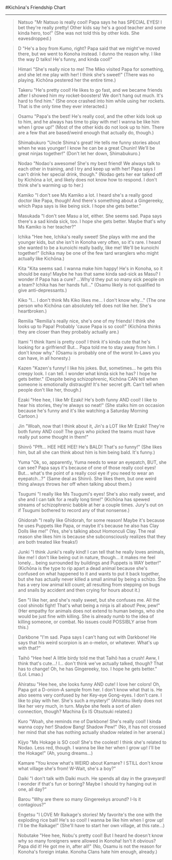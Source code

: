 #Kichōna's Friendship Chart
***

>Natsuo
"Mr Natsuo is really cool! Papa says he has SPECIAL EYES! I bet they're really pretty! Other kids say he's a good teacher and some kinda hero, too!"
(She was not told this by other kids. She eavesdropped.)

>D
"He's a boy from Kumo, right? Papa said that we might've moved there, but we went to Konoha instead. I dunno the reason why. I like the way D talks! He's funny, and kinda cool!"

>Himari
"She's really nice to me! The Miko visited Papa for something, and she let me play with her! I think she's sweet!"
(There was no playing. Kichōna pestered her the entire time.)

>Takeru
"He's pretty cool! He likes to go fast, and we became friends after I showed him my rocket-boosters! We don't hang out much. It's hard to find him."
(She once crashed into him while using her rockets. That is the only time they ever interacted.)

>Osamu
"Papa's the best! He's really cool, and the other kids look up to him, and he always has time to play with me! I wanna be like him when I grow up!"
(Most of the other kids do not look up to him. There are a few that are based/weird enough that actually do, though.)

>Shimabukuro
"Uncle Shima's great! He tells me funny stories about when he was younger! I know he can be a great Chunin! We'll be great ninjas together!"
(Don't let her down, Shimabukuro.)

>Nodao
"Nodao's awesome! She's my best friend! We always talk to each other in training, and I try and keep up with her! Papa says I can't drink her special drink, though."
(Nodao gets her ear talked off by Kichōna a lot, and likely does not know how to respond. I don't think she's warming up to her.)

>Kamiko
"I don't see Ms Kamiko a lot. I heard she's a really good doctor like Papa, though! And there's something about a Gingereeky, which Papa says is like being sick. I hope she gets better."

>Masukada
"I don't see Masu a lot, either. She seems sad. Papa says there's a sad kinda sick, too. I hope she gets better. Maybe that's why Ms Kamiko is her teacher?"

>Ichika
"Hee hee, Ichika's really sweet! She plays with me and the younger kids, but she isn't in Konoha very often, so it's rare. I heard she wanted to be a kunoichi really badly, like me! We'll be kunoichi together!"
(Ichika may be one of the few tard wranglers who might actually like Kichōna.)

>Kita
"Kita seems sad. I wanna make him happy! He's in Konoha, so it should be easy! Maybe he has that same kinda sad-sick as Masu? I wonder if Papa has a cure? ...Why'd they put so many sick people on a team? Ichika has her hands full..."
(Osamu likely is not qualified to give anti-depressants.)

>Kiko
"I... I don't think Ms Kiko likes me... I don't know why..."
(The one person who Kichōna can absolutely tell does not like her. She's heartbroken.)

>Remilia
"Remilia's really nice, she's one of my friends! I think she looks up to Papa! Probably 'cause Papa is so cool!"
(Kichōna thinks they are closer than they probably actually are.)

>Itami
"I think Itami is pretty cool! I think it's kinda cute that he's looking for a girlfriend! But... Papa told me to stay away from him. I don't know why."
(Osamu is probably one of the worst In-Laws you can have, in all honesty.)

>Kazen
"Kazen's funny! I like his jokes. But, sometimes... he gets this creepy look. I can tell. I wonder what kinda sick he has? I hope he gets better."
(Despite being schizophrenic, Kichōna CAN tell when someone is emotionally distraught! It's her secret gift. Can't tell when people don't like her, though.)

>Ezaki
"Hee hee, I like Mr Ezaki! He's both funny AND cool! I like to hear his stories, they're always so neat!"
(She stalks him on occasion because he's funny and it's like watching a Saturday Morning Cartoon.)

>Jin
"Woah, now that I think about it, Jin's a LOT like Mr Ezaki! They're both funny AND cool! The guys who picked the teams must have really put some thought in them!"

>Shinrō
"Pfft... HEE HEE HEE! He's BALD! That's *so* funny!"
(She likes him, but all she can think about him is him being bald. It's funny.)

>Yuma
"Ok, so, apparently, Yuma needs to wear an eyepatch, BUT, she can see? Papa says it's because of one of those really cool eyes! But... what's the point of a really cool eye if you need to wear an eyepatch...?"
(Same deal as Shinrō. She likes them, but one weird thing always throws her off when talking about them.)

>Tsugumi
"I really like Ms Tsugumi's eyes! She's also really sweet, and she and I can talk for a really long time!"
(Kichōna has spewed streams of schizophrenic babble at her a couple times. Jury's out on if Tsugumi bothered to record any of that nonsense.)

>Ghidorah
"I really like Ghidorah, for some reason! Maybe it's because he uses Puppets like Papa, or maybe it's because he also has Clay Dolls like me!"
(Yes, she's talking about Homonculi Clay. The real reason she likes him is because she subconsciously realizes that they are both treated like freaks!)

>Junki
"I think Junki's really kind! I can tell that he really loves animals, like me! I don't like being out in nature, though... it makes me feel lonely... being surrounded by buildings and Puppets is WAY better!"
(Kichōna is the type to rip apart a dead animal because she's confused on what happened to it and wants to put it back together, but she has actually never killed a small animal by being a schizo. She has a very low animal kill count; all resulting from stepping on bugs and snails by accident and then crying for hours about it.)

>Sen
"I like her, and she's really sweet, but she confuses me. All the cool shinobi fight! That's what being a ninja is all about! Pew, pew!"
(Her empathy for animals does not extend to human beings, who she would be just fine with killing. She is already numb to the idea of killing someone, or combat. No issues could POSSIBLY arise from this.)

>Darkbone
"I'm sad. Papa says I can't hang out with Darkbone! He says that his weird scorpion is an o-melon, or whatever. What's up with that?"

>Taihō
"Hee hee! A little birdy told me that Taihō has a crush! Aww, I think that's cute...! I... don't think we've actually talked, though? That has to change! Oh, he has Gingereeky, too. I hope he gets better."
(Lol. Lmao.)

>Ahiratsu
"Hee hee, she looks funny AND cute! I love her colors! Oh, Papa got a D-onion-A sample from her. I don't know what that is. He also seems very confused by her Key-eye Gong-eyes. I don't care. I like to play with her. She's such a mystery!"
(Ahiratsu likely does not like her very much, in turn. Maybe she feels a sort of alien connection, though? Machina Ex IS Otsutsuki related.)

>Kuro
"Woah, she reminds me of Darkbone! She's really cool! I kinda wanna copy her! Shadow Bang! Shadow Pew!"
(No, it has not crossed her mind that she has nothing actually shadow related in her arsenal.)

>Kijyo
"Ms Hokage is SO cool! She's the coolest! I think she's related to Nodao. Less red, though. I wanna be like her when I grow up! I'll be the Hokage!"
(Ah, young dreams...)

>Kamare
"You know what's WEIRD about Kamare? I STILL don't know what village she's from! W-Wait, she's a boy?"

>Daiki
"I don't talk with Daiki much. He spends all day in the graveyard! I wonder if that's fun or boring? Maybe I should try hanging out in one, all day?"

>Barou
"Why are there so many Gingereekys around? I-Is it contagious?"

>Engetsu
"I LOVE Mr Raikage's stories! My favorite's the one with the exploding rice ball! He's so cool! I wanna be like him when I grow up! I'll be the Raikage!"
(She'll have to start her own village, at this rate...)

>Nobutake
"Hee hee, Nobu's pretty cool! But I heard he doesn't know why so many foreigners were allowed in Konoha! Isn't it obvious? Papa did it! He got me in, after all!"
(No, Osamu is not the reason for Konoha's foreign intake. Konoha Clans hate him enough, already.)